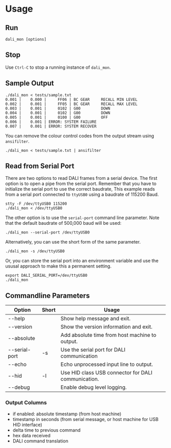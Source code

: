 # Usage

## Run

    dali_mon [options]

## Stop

Use `Ctrl-C` to stop a running instance of `dali_mon`.

## Sample Output

    ./dali_mon < tests/sample.txt
    0.001 |    0.000 |     FF06 | BC GEAR     RECALL MIN LEVEL
    0.002 |    0.001 |     FF05 | BC GEAR     RECALL MAX LEVEL
    0.003 |    0.001 |     0102 | G00         DOWN
    0.004 |    0.001 |     0102 | G00         DOWN
    0.005 |    0.001 |     0100 | G00         OFF
    0.006 |    0.001 | ERROR: SYSTEM FAILURE
    0.007 |    0.001 | ERROR: SYSTEM RECOVER

You can remove the colour control codes from the output stream using `ansifilter`.

    ./dali_mon < tests/sample.txt | ansifilter

## Read from Serial Port

There are two options to read DALI frames from a serial device.
The first option is to open a pipe from the serial port. Remember that you have to initialize the serial port to use the correct baudrate, 
This example reads from a serial port connected to `ttyUSB0` using a baudrate of 115200 Baud.

    stty -F /dev/ttyUSB0 115200
    ./dali_mon < /dev/ttyUSB0

The other option is to use the `serial-port` command line parameter.
Note that the default baudrate of 500,000 baud will be used:

    ./dali_mon --serial-port /dev/ttyUSB0

Alternatively, you can use the short form of the same parameter.

    ./dali_mon -s /dev/ttyUSB0

Or, you can store the serial port into an environment variable and use the ususal approach to make this a permanent setting.

    export DALI_SERIAL_PORT=/dev/ttyUSB0
    ./dali_mon
    
## Commandline Parameters

| Option              | Short | Usage                                               |
|---------------------|-------|-----------------------------------------------------|
|--help               |       | Show help message and exit.                         |
|--version            |       | Show the version information and exit.              |
|--absolute           |       | Add absolute time from host machine to output.      |
|--serial-port <port> | -s    | Use the serial port for DALI communication          |
|--echo               |       | Echo unprocessed input line to output.              |
|--hid                | -l    | Use HID class USB connector for DALI communication. |
|--debug              |       | Enable debug level logging.                         |

### Output Columns
  
* if enabled: absolute timestamp (from host machine)
* timestamp in seconds (from serial message, or host machine for USB HID interface)
* delta time to previous command
* hex data received
* DALI command translation


